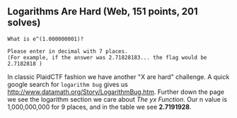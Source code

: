 ## Logarithms Are Hard (Web, 151 points, 201 solves)

    What is e^(1.000000001)?
    
    Please enter in decimal with 7 places.
    (For example, if the answer was 2.71828183... the flag would be 2.7182818 )

In classic PlaidCTF fashion we have another "X are hard" challenge. A quick google search for `logarithm bug` gives us http://www.datamath.org/Story/LogarithmBug.htm. Further down the page we see the logarithm section we care about _The yx Function_. Our n value is 1,000,000,000 for 9 places, and in the table we see **2.7191928**.
